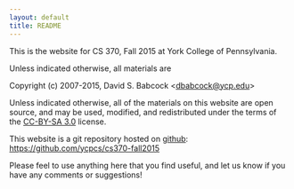 ```yaml
---
layout: default
title: README
---
```


This is the website for CS 370, Fall 2015 at York College of
Pennsylvania.

Unless indicated otherwise, all materials are

Copyright (c) 2007-2015, David S. Babcock &lt;<dbabcock@ycp.edu>&gt;

Unless indicated otherwise, all of the materials on this website
are open source, and may be used, modified, and redistributed
under the terms of the <a href="http://creativecommons.org/licenses/by-sa/3.0/us/">CC-BY-SA 3.0</a>
license.

This website is a git repository hosted on [github](https://github.com): <https://github.com/ycpcs/cs370-fall2015>

Please feel to use anything here that you find useful,
and let us know if you have any comments or suggestions!
